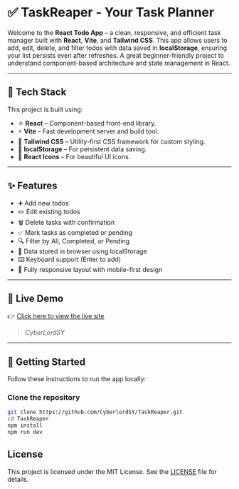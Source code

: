 # ✅ TaskReaper - Your Task Planner

Welcome to the **React Todo App** – a clean, responsive, and efficient task manager built with **React**, **Vite**, and **Tailwind CSS**. This app allows users to add, edit, delete, and filter todos with data saved in **localStorage**, ensuring your list persists even after refreshes. A great beginner-friendly project to understand component-based architecture and state management in React.


---

## 🧰 Tech Stack

This project is built using:

- ⚛️ **React** – Component-based front-end library.
- ⚡ **Vite** – Fast development server and build tool.
- 🎨 **Tailwind CSS** – Utility-first CSS framework for custom styling.
- 💾 **localStorage** – For persistent data saving.
- 🎯 **React Icons** – For beautiful UI icons.

---

## ✨ Features

- ➕ Add new todos 
- ✏️ Edit existing todos
- 🗑️ Delete tasks with confirmation
- ✅ Mark tasks as completed or pending
- 🔍 Filter by All, Completed, or Pending
- 💾 Data stored in browser using localStorage
- ⌨️ Keyboard support (Enter to add)
- 📱 Fully responsive layout with mobile-first design

---

## 🔗 Live Demo

👉 [Click here to view the live site](https://task-reaper-ten.vercel.app)

> *CyberLordSY*


---

## 🚀 Getting Started

Follow these instructions to run the app locally:

### Clone the repository

```bash
git clone https://github.com/CyberlordSY/TaskReaper.git
cd TaskReaper
npm install
npm run dev 
```



## License

This project is licensed under the MIT License. See the [LICENSE](LICENSE) file for details.